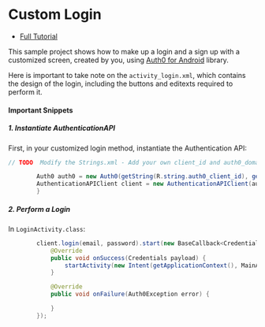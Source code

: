 # Custom Login 

- [Full Tutorial](https://auth0.com/docs/quickstart/native/android/02-custom-login)

This sample project shows how to make up a login and a sign up with a customized screen, created by you, using  [Auth0 for Android](https://github.com/auth0/auth0.android) library.

Here is important to take note on the `activity_login.xml`, which contains the design of the login, including the buttons and editexts required to perform it.

#### Important Snippets

##### 1. Instantiate AuthenticationAPI

First, in your customized login method, instantiate the Authentication API:

```java
// TODO  Modify the Strings.xml - Add your own client_id and auth0_domain

		Auth0 auth0 = new Auth0(getString(R.string.auth0_client_id), getString(R.string.auth0_domain));       
		AuthenticationAPIClient client = new AuthenticationAPIClient(auth0);        
        }      
```

##### 2. Perform a Login

In `LoginActivity.class`:

```java   
        client.login(email, password).start(new BaseCallback<Credentials>() {
            @Override
            public void onSuccess(Credentials payload) {
                startActivity(new Intent(getApplicationContext(), MainActivity.class));
            }

            @Override
            public void onFailure(Auth0Exception error) {

            }
        });
```
